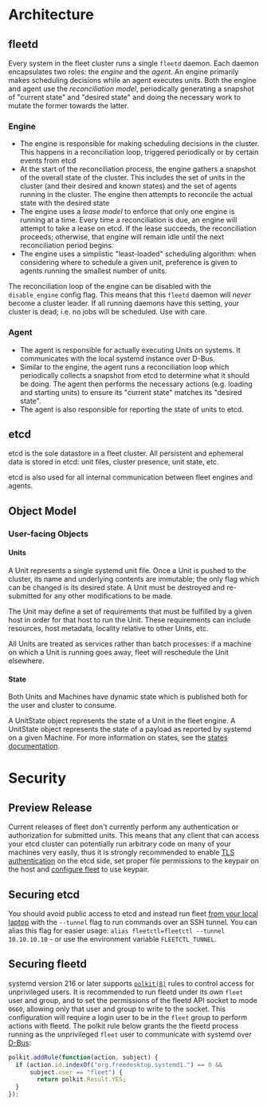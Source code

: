 # Architecture

## fleetd

Every system in the fleet cluster runs a single `fleetd` daemon. Each daemon encapsulates two roles: the *engine* and the *agent*. An engine primarily makes scheduling decisions while an agent executes units. Both the engine and agent use the _reconciliation model_, periodically generating a snapshot of "current state" and "desired state" and doing the necessary work to mutate the former towards the latter.

### Engine

- The engine is responsible for making scheduling decisions in the cluster. This happens in a reconciliation loop, triggered periodically or by certain events from etcd
- At the start of the reconciliation process, the engine gathers a snapshot of the overall state of the cluster. This includes the set of units in the cluster (and their desired and known states) and the set of agents running in the cluster. The engine then attempts to reconcile the actual state with the desired state
- The engine uses a _lease model_ to enforce that only one engine is running at a time. Every time a reconciliation is due, an engine will attempt to take a lease on etcd. If the lease succeeds, the reconciliation proceeds; otherwise, that engine will remain idle until the next reconciliation period begins.
- The engine uses a simplistic "least-loaded" scheduling algorithm: when considering where to schedule a given unit, preference is given to agents running the smallest number of units.

The reconciliation loop of the engine can be disabled with the `disable_engine` config flag. This means that
this `fleetd` daemon will *never* become a cluster leader. If all running daemons have this setting,
your cluster is dead; i.e. no jobs will be scheduled. Use with care.

### Agent

- The agent is responsible for actually executing Units on systems. It communicates with the local systemd instance over D-Bus.
- Similar to the engine, the agent runs a reconciliation loop which periodically collects a snapshot from etcd to determine what it should be doing. The agent then performs the necessary actions (e.g. loading and starting units) to ensure its "current state" matches its "desired state".
- The agent is also responsible for reporting the state of units to etcd.

## etcd

etcd is the sole datastore in a fleet cluster. All persistent and ephemeral data is stored in etcd: unit files, cluster presence, unit state, etc.

etcd is also used for all internal communication between fleet engines and agents.

## Object Model

### User-facing Objects

#### Units

A Unit represents a single systemd unit file. Once a Unit is pushed to the cluster, its name and underlying contents are immutable; the only flag which can be changed is its desired state. A Unit must be destroyed and re-submitted for any other modifications to be made.

The Unit may define a set of requirements that must be fulfilled by a given host in order for that host to run the Unit. These requirements can include resources, host metadata, locality relative to other Units, etc.

All Units are treated as services rather than batch processes: if a machine on which a Unit is running goes away, fleet will reschedule the Unit elsewhere.

#### State

Both Units and Machines have dynamic state which is published both for the user and cluster to consume.

A UnitState object represents the state of a Unit in the fleet engine. A UnitState object represents the state of a payload as reported by systemd on a given Machine. For more information on states, see the [states documentation].


# Security

## Preview Release

Current releases of fleet don't currently perform any authentication or authorization for submitted units. This means that any client that can access your etcd cluster can potentially run arbitrary code on many of your machines very easily, thus it is strongly recommended to enable [TLS authentication][etcd-security] on the etcd side, set proper file permissions to the keypair on the host and [configure fleet][fleet-tls] to use keypair.

## Securing etcd

You should avoid public access to etcd and instead run fleet [from your local laptop][using-the-client] with the `--tunnel` flag to run commands over an SSH tunnel. You can alias this flag for easier usage: `alias fleetctl=fleetctl --tunnel 10.10.10.10` - or use the environment variable `FLEETCTL_TUNNEL`.

## Securing fleetd

systemd version 216 or later supports [`polkit(8)`][polkit] rules to control access for unprivileged users. It is recommended to run fleetd under its own `fleet` user and group, and to set the permissions of the fleetd API socket to mode `0660`, allowing only that user and group to write to the socket. This configuration will require a login user to be in the `fleet` group to perform actions with fleetd. The polkit rule below grants the the fleetd process running as the unprivileged `fleet` user to communicate with systemd over [D-Bus][d-bus]:

```js
polkit.addRule(function(action, subject) {
  if (action.id.indexOf("org.freedesktop.systemd1.") == 0 &&
      subject.user == "fleet") {
        return polkit.Result.YES;
  }
});
```

[etcd-security]: https://github.com/coreos/etcd/blob/master/Documentation/v2/security.md
[d-bus]: https://www.freedesktop.org/wiki/Software/dbus/
[fleet-tls]: deployment-and-configuration.md#tls-authentication
[polkit]: https://www.freedesktop.org/software/polkit/docs/latest/polkit.8.html
[states documentation]: states.md
[using-the-client]: using-the-client.md#get-up-and-running
